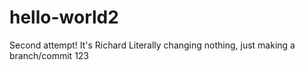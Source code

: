 # hello-world2
Second attempt!
It's Richard
Literally changing nothing, just making a branch/commit
123

